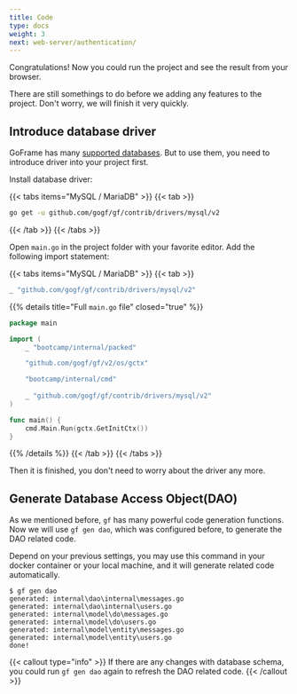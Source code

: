 ```yaml
---
title: Code
type: docs
weight: 3
next: web-server/authentication/
---
```


Congratulations! Now you could run the project and see the result from your browser. 

There are still somethings to do before we adding any features to the project. Don't worry, we will finish it very quickly.

## Introduce database driver

GoFrame has many [supported databases](https://github.com/gogf/gf/tree/master/contrib/drivers). But to use them, you need to introduce driver into your project first.

Install database driver:

{{< tabs items="MySQL / MariaDB" >}}
{{< tab >}}
``` bash
go get -u github.com/gogf/gf/contrib/drivers/mysql/v2
```
{{< /tab >}}
{{< /tabs >}}

Open `main.go` in the project folder with your favorite editor. Add the following import statement:

{{< tabs items="MySQL / MariaDB" >}}
{{< tab >}}
```go {filename="main.go"}
_ "github.com/gogf/gf/contrib/drivers/mysql/v2"
```

{{% details title="Full `main.go` file" closed="true" %}}
```go {filename="main.go"}
package main

import (
	_ "bootcamp/internal/packed"

	"github.com/gogf/gf/v2/os/gctx"

	"bootcamp/internal/cmd"
    
    _ "github.com/gogf/gf/contrib/drivers/mysql/v2"
)

func main() {
	cmd.Main.Run(gctx.GetInitCtx())
}
```
{{% /details %}}
{{< /tab >}}
{{< /tabs >}}

Then it is finished, you don't need to worry about the driver any more.

## Generate Database Access Object(DAO)

As we mentioned before, `gf` has many powerful code generation functions. Now we will use `gf gen dao`, which was configured before, to generate the DAO related code.

Depend on your previous settings, you may use this command in your docker container or your local machine, and it will generate related code automatically.
```
$ gf gen dao
generated: internal\dao\internal\messages.go
generated: internal\dao\internal\users.go
generated: internal\model\do\messages.go
generated: internal\model\do\users.go
generated: internal\model\entity\messages.go
generated: internal\model\entity\users.go
done!
```

{{< callout type="info" >}}
If there are any changes with database schema, you could run `gf gen dao` again to refresh the DAO related code.
{{< /callout >}}